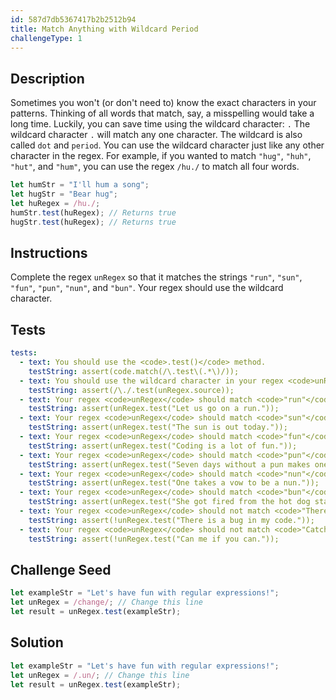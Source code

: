 ```yaml
---
id: 587d7db5367417b2b2512b94
title: Match Anything with Wildcard Period
challengeType: 1
---
```


## Description
<section id='description'>
Sometimes you won't (or don't need to) know the exact characters in your patterns. Thinking of all words that match, say, a misspelling would take a long time. Luckily, you can save time using the wildcard character: <code>.</code>
The wildcard character <code>.</code> will match any one character. The wildcard is also called <code>dot</code> and <code>period</code>. You can use the wildcard character just like any other character in the regex. For example, if you wanted to match <code>"hug"</code>, <code>"huh"</code>, <code>"hut"</code>, and <code>"hum"</code>, you can use the regex <code>/hu./</code> to match all four words.

```js
let humStr = "I'll hum a song";
let hugStr = "Bear hug";
let huRegex = /hu./;
humStr.test(huRegex); // Returns true
hugStr.test(huRegex); // Returns true
```

</section>

## Instructions
<section id='instructions'>
Complete the regex <code>unRegex</code> so that it matches the strings <code>"run"</code>, <code>"sun"</code>, <code>"fun"</code>, <code>"pun"</code>, <code>"nun"</code>, and <code>"bun"</code>. Your regex should use the wildcard character.
</section>

## Tests
<section id='tests'>

```yml
tests:
  - text: You should use the <code>.test()</code> method.
    testString: assert(code.match(/\.test\(.*\)/));
  - text: You should use the wildcard character in your regex <code>unRegex</code>
    testString: assert(/\./.test(unRegex.source));
  - text: Your regex <code>unRegex</code> should match <code>"run"</code> in <code>"Let us go on a run."</code>
    testString: assert(unRegex.test("Let us go on a run."));
  - text: Your regex <code>unRegex</code> should match <code>"sun"</code> in <code>"The sun is out today."</code>
    testString: assert(unRegex.test("The sun is out today."));
  - text: Your regex <code>unRegex</code> should match <code>"fun"</code> in <code>"Coding is a lot of fun."</code>
    testString: assert(unRegex.test("Coding is a lot of fun."));
  - text: Your regex <code>unRegex</code> should match <code>"pun"</code> in <code>"Seven days without a pun makes one weak."</code>
    testString: assert(unRegex.test("Seven days without a pun makes one weak."));
  - text: Your regex <code>unRegex</code> should match <code>"nun"</code> in <code>"One takes a vow to be a nun."</code>
    testString: assert(unRegex.test("One takes a vow to be a nun."));
  - text: Your regex <code>unRegex</code> should match <code>"bun"</code> in <code>"She got fired from the hot dog stand for putting her hair in a bun."</code>
    testString: assert(unRegex.test("She got fired from the hot dog stand for putting her hair in a bun."));
  - text: Your regex <code>unRegex</code> should not match <code>"There is a bug in my code."</code>
    testString: assert(!unRegex.test("There is a bug in my code."));
  - text: Your regex <code>unRegex</code> should not match <code>"Catch me if you can."</code>
    testString: assert(!unRegex.test("Can me if you can."));

```

</section>

## Challenge Seed
<section id='challengeSeed'>

<div id='js-seed'>

```js
let exampleStr = "Let's have fun with regular expressions!";
let unRegex = /change/; // Change this line
let result = unRegex.test(exampleStr);
```

</div>



</section>

## Solution
<section id='solution'>

```js
let exampleStr = "Let's have fun with regular expressions!";
let unRegex = /.un/; // Change this line
let result = unRegex.test(exampleStr);
```
</section>
